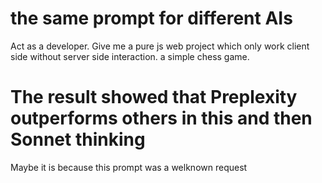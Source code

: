 # the same prompt for different AIs
Act as a developer. 
Give me a pure js web project which only work client side without server side interaction. 
a simple chess game.

# The result showed that Preplexity outperforms others in this and then Sonnet thinking 
Maybe it is because this prompt was a welknown request
